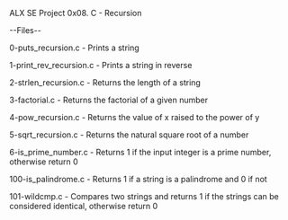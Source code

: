 ALX SE Project 0x08. C - Recursion

--Files--

0-puts_recursion.c - Prints a string

1-print_rev_recursion.c - Prints a string in reverse

2-strlen_recursion.c - Returns the length of a string

3-factorial.c - Returns the factorial of a given number

4-pow_recursion.c - Returns the value of x raised to the power of y

5-sqrt_recursion.c - Returns the natural square root of a number

6-is_prime_number.c - Returns 1 if the input integer is a prime number, otherwise return 0

100-is_palindrome.c - Returns 1 if a string is a palindrome and 0 if not

101-wildcmp.c - Compares two strings and returns 1 if the strings can be considered identical, otherwise return 0

